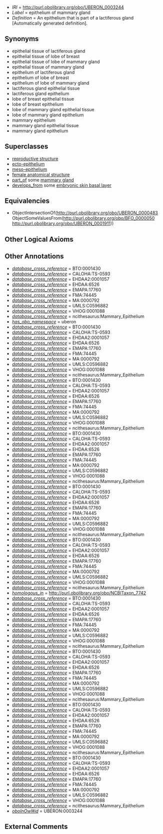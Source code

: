  * *IRI* = http://purl.obolibrary.org/obo/UBERON_0003244
 * *Label* = epithelium of mammary gland
 * *Definition* = An epithelium that is part of a lactiferous gland [Automatically generated definition].

## Synonyms

 * epithelial tissue of lactiferous gland
 * epithelial tissue of lobe of breast
 * epithelial tissue of lobe of mammary gland
 * epithelial tissue of mammary gland
 * epithelium of lactiferous gland
 * epithelium of lobe of breast
 * epithelium of lobe of mammary gland
 * lactiferous gland epithelial tissue
 * lactiferous gland epithelium
 * lobe of breast epithelial tissue
 * lobe of breast epithelium
 * lobe of mammary gland epithelial tissue
 * lobe of mammary gland epithelium
 * mammary epithelium
 * mammary gland epithelial tissue
 * mammary gland epithelium

## Superclasses

 * [reproductive structure](../../UBERON/56/UBERON_0005156.md)
 * [ecto-epithelium](../../UBERON/71/UBERON_0010371.md)
 * [meso-epithelium](../../UBERON/75/UBERON_0012275.md)
 * [female anatomical structure](../../UBERON/04/UBERON_0014404.md)
 * [part_of](../../BFO/50/BFO_0000050.md) some [mammary gland](../../UBERON/11/UBERON_0001911.md)
 * [develops_from](../../RO/02/RO_0002202.md) some [embryonic skin basal layer](../../UBERON/72/UBERON_0011272.md)

## Equivalencies

 * ObjectIntersectionOf(<http://purl.obolibrary.org/obo/UBERON_0000483> ObjectSomeValuesFrom(<http://purl.obolibrary.org/obo/BFO_0000050> <http://purl.obolibrary.org/obo/UBERON_0001911>))

## Other Logical Axioms


## Other Annotations

 * *[database_cross_reference](../../ef/oboInOwl#hasDbXref.md)* = BTO:0001430
 * *[database_cross_reference](../../ef/oboInOwl#hasDbXref.md)* = CALOHA:TS-0593
 * *[database_cross_reference](../../ef/oboInOwl#hasDbXref.md)* = EHDAA2:0001057
 * *[database_cross_reference](../../ef/oboInOwl#hasDbXref.md)* = EHDAA:6526
 * *[database_cross_reference](../../ef/oboInOwl#hasDbXref.md)* = EMAPA:17760
 * *[database_cross_reference](../../ef/oboInOwl#hasDbXref.md)* = FMA:74445
 * *[database_cross_reference](../../ef/oboInOwl#hasDbXref.md)* = MA:0000792
 * *[database_cross_reference](../../ef/oboInOwl#hasDbXref.md)* = UMLS:C0596882
 * *[database_cross_reference](../../ef/oboInOwl#hasDbXref.md)* = VHOG:0001088
 * *[database_cross_reference](../../ef/oboInOwl#hasDbXref.md)* = ncithesaurus:Mammary_Epithelium
 * *[has_obo_namespace](../../ce/oboInOwl#hasOBONamespace.md)* = uberon
 * *[database_cross_reference](../../ef/oboInOwl#hasDbXref.md)* = BTO:0001430
 * *[database_cross_reference](../../ef/oboInOwl#hasDbXref.md)* = CALOHA:TS-0593
 * *[database_cross_reference](../../ef/oboInOwl#hasDbXref.md)* = EHDAA2:0001057
 * *[database_cross_reference](../../ef/oboInOwl#hasDbXref.md)* = EHDAA:6526
 * *[database_cross_reference](../../ef/oboInOwl#hasDbXref.md)* = EMAPA:17760
 * *[database_cross_reference](../../ef/oboInOwl#hasDbXref.md)* = FMA:74445
 * *[database_cross_reference](../../ef/oboInOwl#hasDbXref.md)* = MA:0000792
 * *[database_cross_reference](../../ef/oboInOwl#hasDbXref.md)* = UMLS:C0596882
 * *[database_cross_reference](../../ef/oboInOwl#hasDbXref.md)* = VHOG:0001088
 * *[database_cross_reference](../../ef/oboInOwl#hasDbXref.md)* = ncithesaurus:Mammary_Epithelium
 * *[database_cross_reference](../../ef/oboInOwl#hasDbXref.md)* = BTO:0001430
 * *[database_cross_reference](../../ef/oboInOwl#hasDbXref.md)* = CALOHA:TS-0593
 * *[database_cross_reference](../../ef/oboInOwl#hasDbXref.md)* = EHDAA2:0001057
 * *[database_cross_reference](../../ef/oboInOwl#hasDbXref.md)* = EHDAA:6526
 * *[database_cross_reference](../../ef/oboInOwl#hasDbXref.md)* = EMAPA:17760
 * *[database_cross_reference](../../ef/oboInOwl#hasDbXref.md)* = FMA:74445
 * *[database_cross_reference](../../ef/oboInOwl#hasDbXref.md)* = MA:0000792
 * *[database_cross_reference](../../ef/oboInOwl#hasDbXref.md)* = UMLS:C0596882
 * *[database_cross_reference](../../ef/oboInOwl#hasDbXref.md)* = VHOG:0001088
 * *[database_cross_reference](../../ef/oboInOwl#hasDbXref.md)* = ncithesaurus:Mammary_Epithelium
 * *[database_cross_reference](../../ef/oboInOwl#hasDbXref.md)* = BTO:0001430
 * *[database_cross_reference](../../ef/oboInOwl#hasDbXref.md)* = CALOHA:TS-0593
 * *[database_cross_reference](../../ef/oboInOwl#hasDbXref.md)* = EHDAA2:0001057
 * *[database_cross_reference](../../ef/oboInOwl#hasDbXref.md)* = EHDAA:6526
 * *[database_cross_reference](../../ef/oboInOwl#hasDbXref.md)* = EMAPA:17760
 * *[database_cross_reference](../../ef/oboInOwl#hasDbXref.md)* = FMA:74445
 * *[database_cross_reference](../../ef/oboInOwl#hasDbXref.md)* = MA:0000792
 * *[database_cross_reference](../../ef/oboInOwl#hasDbXref.md)* = UMLS:C0596882
 * *[database_cross_reference](../../ef/oboInOwl#hasDbXref.md)* = VHOG:0001088
 * *[database_cross_reference](../../ef/oboInOwl#hasDbXref.md)* = ncithesaurus:Mammary_Epithelium
 * *[database_cross_reference](../../ef/oboInOwl#hasDbXref.md)* = BTO:0001430
 * *[database_cross_reference](../../ef/oboInOwl#hasDbXref.md)* = CALOHA:TS-0593
 * *[database_cross_reference](../../ef/oboInOwl#hasDbXref.md)* = EHDAA2:0001057
 * *[database_cross_reference](../../ef/oboInOwl#hasDbXref.md)* = EHDAA:6526
 * *[database_cross_reference](../../ef/oboInOwl#hasDbXref.md)* = EMAPA:17760
 * *[database_cross_reference](../../ef/oboInOwl#hasDbXref.md)* = FMA:74445
 * *[database_cross_reference](../../ef/oboInOwl#hasDbXref.md)* = MA:0000792
 * *[database_cross_reference](../../ef/oboInOwl#hasDbXref.md)* = UMLS:C0596882
 * *[database_cross_reference](../../ef/oboInOwl#hasDbXref.md)* = VHOG:0001088
 * *[database_cross_reference](../../ef/oboInOwl#hasDbXref.md)* = ncithesaurus:Mammary_Epithelium
 * *[database_cross_reference](../../ef/oboInOwl#hasDbXref.md)* = BTO:0001430
 * *[database_cross_reference](../../ef/oboInOwl#hasDbXref.md)* = CALOHA:TS-0593
 * *[database_cross_reference](../../ef/oboInOwl#hasDbXref.md)* = EHDAA2:0001057
 * *[database_cross_reference](../../ef/oboInOwl#hasDbXref.md)* = EHDAA:6526
 * *[database_cross_reference](../../ef/oboInOwl#hasDbXref.md)* = EMAPA:17760
 * *[database_cross_reference](../../ef/oboInOwl#hasDbXref.md)* = FMA:74445
 * *[database_cross_reference](../../ef/oboInOwl#hasDbXref.md)* = MA:0000792
 * *[database_cross_reference](../../ef/oboInOwl#hasDbXref.md)* = UMLS:C0596882
 * *[database_cross_reference](../../ef/oboInOwl#hasDbXref.md)* = VHOG:0001088
 * *[database_cross_reference](../../ef/oboInOwl#hasDbXref.md)* = ncithesaurus:Mammary_Epithelium
 * *[homologous_in](../../core#homologous/in/core#homologous_in.md)* = http://purl.obolibrary.org/obo/NCBITaxon_7742
 * *[database_cross_reference](../../ef/oboInOwl#hasDbXref.md)* = BTO:0001430
 * *[database_cross_reference](../../ef/oboInOwl#hasDbXref.md)* = CALOHA:TS-0593
 * *[database_cross_reference](../../ef/oboInOwl#hasDbXref.md)* = EHDAA2:0001057
 * *[database_cross_reference](../../ef/oboInOwl#hasDbXref.md)* = EHDAA:6526
 * *[database_cross_reference](../../ef/oboInOwl#hasDbXref.md)* = EMAPA:17760
 * *[database_cross_reference](../../ef/oboInOwl#hasDbXref.md)* = FMA:74445
 * *[database_cross_reference](../../ef/oboInOwl#hasDbXref.md)* = MA:0000792
 * *[database_cross_reference](../../ef/oboInOwl#hasDbXref.md)* = UMLS:C0596882
 * *[database_cross_reference](../../ef/oboInOwl#hasDbXref.md)* = VHOG:0001088
 * *[database_cross_reference](../../ef/oboInOwl#hasDbXref.md)* = ncithesaurus:Mammary_Epithelium
 * *[database_cross_reference](../../ef/oboInOwl#hasDbXref.md)* = BTO:0001430
 * *[database_cross_reference](../../ef/oboInOwl#hasDbXref.md)* = CALOHA:TS-0593
 * *[database_cross_reference](../../ef/oboInOwl#hasDbXref.md)* = EHDAA2:0001057
 * *[database_cross_reference](../../ef/oboInOwl#hasDbXref.md)* = EHDAA:6526
 * *[database_cross_reference](../../ef/oboInOwl#hasDbXref.md)* = EMAPA:17760
 * *[database_cross_reference](../../ef/oboInOwl#hasDbXref.md)* = FMA:74445
 * *[database_cross_reference](../../ef/oboInOwl#hasDbXref.md)* = MA:0000792
 * *[database_cross_reference](../../ef/oboInOwl#hasDbXref.md)* = UMLS:C0596882
 * *[database_cross_reference](../../ef/oboInOwl#hasDbXref.md)* = VHOG:0001088
 * *[database_cross_reference](../../ef/oboInOwl#hasDbXref.md)* = ncithesaurus:Mammary_Epithelium
 * *[database_cross_reference](../../ef/oboInOwl#hasDbXref.md)* = BTO:0001430
 * *[database_cross_reference](../../ef/oboInOwl#hasDbXref.md)* = CALOHA:TS-0593
 * *[database_cross_reference](../../ef/oboInOwl#hasDbXref.md)* = EHDAA2:0001057
 * *[database_cross_reference](../../ef/oboInOwl#hasDbXref.md)* = EHDAA:6526
 * *[database_cross_reference](../../ef/oboInOwl#hasDbXref.md)* = EMAPA:17760
 * *[database_cross_reference](../../ef/oboInOwl#hasDbXref.md)* = FMA:74445
 * *[database_cross_reference](../../ef/oboInOwl#hasDbXref.md)* = MA:0000792
 * *[database_cross_reference](../../ef/oboInOwl#hasDbXref.md)* = UMLS:C0596882
 * *[database_cross_reference](../../ef/oboInOwl#hasDbXref.md)* = VHOG:0001088
 * *[database_cross_reference](../../ef/oboInOwl#hasDbXref.md)* = ncithesaurus:Mammary_Epithelium
 * *[database_cross_reference](../../ef/oboInOwl#hasDbXref.md)* = BTO:0001430
 * *[database_cross_reference](../../ef/oboInOwl#hasDbXref.md)* = CALOHA:TS-0593
 * *[database_cross_reference](../../ef/oboInOwl#hasDbXref.md)* = EHDAA2:0001057
 * *[database_cross_reference](../../ef/oboInOwl#hasDbXref.md)* = EHDAA:6526
 * *[database_cross_reference](../../ef/oboInOwl#hasDbXref.md)* = EMAPA:17760
 * *[database_cross_reference](../../ef/oboInOwl#hasDbXref.md)* = FMA:74445
 * *[database_cross_reference](../../ef/oboInOwl#hasDbXref.md)* = MA:0000792
 * *[database_cross_reference](../../ef/oboInOwl#hasDbXref.md)* = UMLS:C0596882
 * *[database_cross_reference](../../ef/oboInOwl#hasDbXref.md)* = VHOG:0001088
 * *[database_cross_reference](../../ef/oboInOwl#hasDbXref.md)* = ncithesaurus:Mammary_Epithelium
 * *[oboInOwl#id](../../id/oboInOwl#id.md)* = UBERON:0003244

## External Comments

